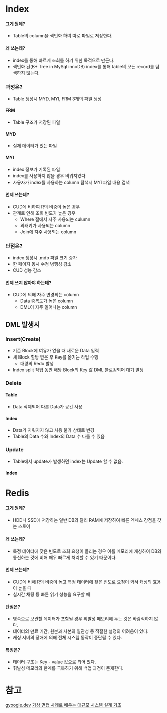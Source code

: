 # Index
#### 그게 뭔데?
- Table의 column을 색인화 하여 따로 파일로 저장한다.

#### 왜 쓰는데?
- index를 통해 빠르게 조회를 하기 위한 목적으로 만든다.
- 색인화 된(B+ Tree in MySql innoDB) index를 통해 table의 모든 record를 탐색하지 않는다.

### 과정은?
- Table 생성시 MYD, MYI, FRM 3개의 파일 생성
#### FRM
- Table 구조가 저장된 파일

#### MYD
- 실제 데이터가 있는 파일

#### MYI
- index 정보가 기록된 파일
- index를 사용하지 않을 경우 비워져있다.
- 사용자가 index를 사용하는 column 탐색시 MYI 파일 내용 검색

#### 언제 쓰는데?
- CUD에 비하여 R의 비중이 높은 경우
- 관계로 인해 조회 빈도가 높은 경우
  - Where 절에서 자주 사용되는 culumn
  - 외래키가 사용되는 column
  - Join에 자주 사용되는 column
  
### 단점은?
- index 생성시 .mdb 파일 크기 증가
- 한 페이지 동시 수정 병행성 감소
- CUD 성능 감소

#### 언제 쓰지 않아야 하는데?
- CUD에 의해 자주 변경되는 column
  - Data 중복도가 높은 column
  - DML이 자주 일어나는 column
  
## DML 발생시
### Insert(Create)
- 기존 Block에 여유가 없을 때 새로운 Data 입력
- 새 Block 할당 받은 후 Key를 옮기는 작업 수행
  - 대량의 Redo 발생
- Index split 작업 동안 해당 Block의 Key 값 DML 블로킹되어 대기 발생

### Delete
#### Table
- Data 삭제되어 다른 Data가 공간 사용

#### Index
- Data가 지워지지 않고 사용 불가 상태로 변경
- Table의 Data 수와 Index의 Data 수 다를 수 있음

### Update
- Table에서 update가 발생하면 index는 Update 할 수 없음.

#### Index
# Redis
#### 그게 뭔데?
- HDD나 SSD에 저장하는 일반 DB와 달리 RAM에 저장하여 빠른 엑세스 강점을 갖는 스토어

#### 왜 쓰는데?
- 특정 데이터에 잦은 빈도로 조회 요청이 몰리는 경우 이를 메모리에 캐싱하여 DB와 통신하는 것에 비해 매우 빠르게 처리할 수 있기 때문이다.

#### 언제 쓰는데?
- CUD에 비해 R의 비중이 높고 특정 데이터에 잦은 빈도로 요청이 와서 캐싱의 효용이 높을 때
- 실시간 채팅 등 빠른 읽기 성능을 요구할 때

#### 단점은?
- 영속으로 보관할 데이터가 포함될 경우 휘발성 메모리에 두는 것은 바람직하지 않다.
- 데이터의 만료 기간, 원본과 사본의 일관성 등 적절한 설정의 어려움이 있다.
- 캐싱 서버의 장애에 의해 전체 시스템 동작이 중단될 수 있다.

#### 특징은?
- 데이터 구조는 Key - value 값으로 되어 있다.
- 휘발성 메모리의 한계를 극복하기 위해 백업 과정이 존재한다.

# 참고
[gyoogle.dev](https://gyoogle.dev/blog/computer-science/data-base/Redis.html)
[가상 면접 사례로 배우는 대규모 시스템 설계 기초](http://www.kyobobook.co.kr/product/detailViewKor.laf?mallGb=KOR&ejkGb=KOR&barcode=9788966263158)